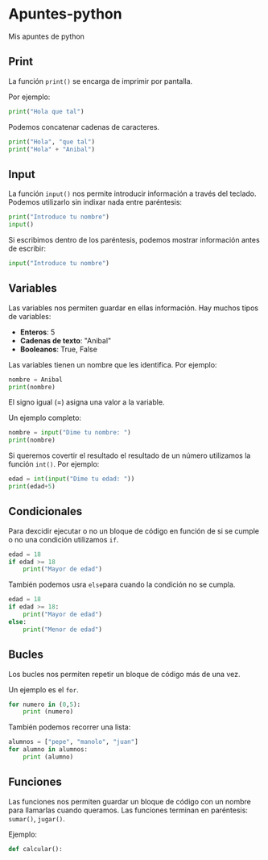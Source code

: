 # Apuntes-python
Mis apuntes de python

## Print

La función `print()` se encarga de imprimir por pantalla.

Por ejemplo:

```python
print("Hola que tal")
```
Podemos concatenar cadenas de caracteres.
```python
print("Hola", "que tal")
print("Hola" + "Anibal")
```
## Input
La función `input()` nos permite introducir información a través del teclado.
Podemos utilizarlo sin indixar nada entre paréntesis:

```python
print("Introduce tu nombre")
input()
```
Si escribimos dentro de los paréntesis, podemos mostrar información antes de escribir:

```python
input("Introduce tu nombre")
```

## Variables
Las variables nos permiten guardar en ellas información. Hay muchos tipos de variables:

- **Enteros**: 5
- **Cadenas de texto**: "Anibal"
- **Booleanos**: True, False

Las variables tienen un nombre que les identifica. Por ejemplo:

```python
nombre = Anibal
print(nombre)
```
El signo igual (=) asigna una valor a la variable.

Un ejemplo completo:

```python
nombre = input("Dime tu nombre: ")
print(nombre)
```
Si queremos covertir el resultado el resultado de un número utilizamos la función `int()`. Por ejemplo:

```python
edad = int(input("Dime tu edad: "))
print(edad+5)
```

## Condicionales
Para dexcidir ejecutar o no un bloque de código en función de si se cumple o no una condición utilizamos `if`.

```python
edad = 18
if edad >= 18
    print("Mayor de edad")
```
También podemos usra `else`para cuando la condición no se cumpla.

```python
edad = 18
if edad >= 18:
    print("Mayor de edad")
else:
    print("Menor de edad")
```

## Bucles 
Los bucles nos permiten repetir un bloque de código más de una vez.

Un ejemplo es el `for`.

```python
for numero in (0,5):
    print (numero)
```
También podemos recorrer una lista:

```python
alumnos = ["pepe", "manolo", "juan"]
for alumno in alumnos:
    print (alumno)
```

## Funciones 
Las funciones nos permiten guardar un bloque de código con un nombre para llamarlas cuando queramos. Las funciones terminan en paréntesis:
`sumar()`, `jugar()`.

Ejemplo:

```python
def calcular():
```